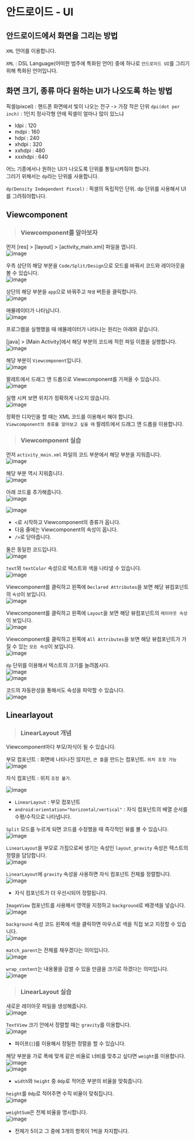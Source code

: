 # 안드로이드 - UI

## 안드로이드에서 화면을 그리는 방법

`XML` 언어를 이용합니다.

`XML` : DSL Language(어떠한 범주에 특화된 언어) 중에 하나로 `안드로이드 UI`를 그리기 위해 특화된 언어입니다.

## 화면 크기, 종류 마다 원하는 UI가 나오도록 하는 방법

픽셀(pixcel) : 핸드폰 화면에서 빛이 나오는 전구 -> 가장 작은 단위
`dpi(dot per inch)` : 1인치 정사각형 안에 픽셀이 얼마나 많이 있느냐
  - ldpi : 120
  - mdpi : 160
  - hdpi : 240
  - xhdpi : 320
  - xxhdpi : 480
  - xxxhdpi : 640

어느 기종에서나 원하는 UI가 나오도록 단위를 통일시켜줘야 합니다.   
그러기 위해서는 `dp`라는 단위를 사용합니다.

`dp(Density Independent Pixcel)` : 픽셀의 독립적인 단위. dp 단위를 사용해서 UI를 그려줘야합니다.

## Viewcomponent

> <h3>Viewcomponent를 알아보자</h3>

먼저 [res] > [layout] > [activity_main.xml] 파일을 엽니다.   
![image](https://user-images.githubusercontent.com/43658658/145584934-b9c4b19f-cf14-43cd-aeff-cf282130f9f8.png)

우측 상단의 해당 부분을 `Code/Split/Design`으로 모드를 바꿔서 코드와 레이아웃을 볼 수 있습니다.   
![image](https://user-images.githubusercontent.com/43658658/145585060-ba12deaf-d055-4076-81b7-e75ab793159d.png)

상단의 해당 부분을 `app`으로 바꿔주고 `재생` 버튼을 클릭합니다.   
![image](https://user-images.githubusercontent.com/43658658/145584716-1f5d0006-cd74-4c6c-942d-5e23f83f2692.png)

애뮬레이터가 나타납니다.   
![image](https://user-images.githubusercontent.com/43658658/145585140-1db0b2ad-2d7b-4b8c-9b85-96befd9274de.png)

프로그램을 실행했을 때 애뮬레이터가 나타나는 원리는 아래와 같습니다.

[java] > [Main Activity]에서 해당 부분의 코드에 적힌 파일 이름을 실행합니다.      
![image](https://user-images.githubusercontent.com/43658658/145585494-67796836-6bc0-4ac5-b72c-3c1c2ee6b6f4.png)

해당 부분이 `Viewcomponent`입니다.   
![image](https://user-images.githubusercontent.com/43658658/145585828-d89297fa-6615-4a45-b8d2-6519099cc6fa.png)

팔레트에서 드래그 앤 드롭으로 Viewcomponent를 가져올 수 있습니다.   
![image](https://user-images.githubusercontent.com/43658658/145586059-aa056f31-507a-4983-8fbc-820d8a115090.png)

실행 시켜 보면 위치가 정확하게 나오지 않습니다.   
![image](https://user-images.githubusercontent.com/43658658/145586229-778c7bde-abae-4380-9f25-56436094fe5b.png)

정확한 디자인을 할 때는 XML 코드를 이용해서 해야 합니다.   
`Viewcomponent의 종류를 알아보고 싶을 때` 팔레트에서 드래그 앤 드롭을 이용합니다.

> <h3>Viewcomponent 실습</h3>

먼저 `activity_main.xml` 파일의 코드 부분에서 해당 부분을 지워줍니다.   
![image](https://user-images.githubusercontent.com/43658658/145586731-f82be6ed-b63c-459e-be9e-cac19051678a.png)

해당 부분 역시 지워줍니다.   
![image](https://user-images.githubusercontent.com/43658658/145586814-ba609bfb-2ce0-45c0-95da-e2f809c54287.png)

아래 코드를 추가해줍니다.   
![image](https://user-images.githubusercontent.com/43658658/145586956-b25d5824-934e-4558-8b99-6448f4479a38.png)

![image](https://user-images.githubusercontent.com/43658658/145587146-6705211b-a951-4309-83e7-69e7b6464290.png)   
* `<`로 시작하고 Viewcomponent의 종류가 옵니다.
* 다음 줄에는 Viewcomponent의 속성이 옵니다.
* `/>`로 닫아줍니다.

둘은 동일한 코드입니다.   
![image](https://user-images.githubusercontent.com/43658658/145587366-9f0d39a3-c927-439d-b728-32c7872bdf7b.png)   

`text`와 `textColor` 속성으로 텍스트와 색을 나타낼 수 있습니다.   
![image](https://user-images.githubusercontent.com/43658658/145587973-7a9be362-ac61-40c7-8dd7-7d46dd136b17.png)

Viewcomponent를 클릭하고 왼쪽에 `Declared Attributes`을 보면 해당 뷰컴포넌트의 `속성`이 보입니다.   
![image](https://user-images.githubusercontent.com/43658658/145588264-e4d41e90-6dba-4d5a-8672-ed04de1287cb.png)

Viewcomponent를 클릭하고 왼쪽에 `Layout`을 보면 해당 뷰컴포넌트의 `레이아웃 속성`이 보입니다.   
![image](https://user-images.githubusercontent.com/43658658/145588125-da72f578-0a21-4760-8b19-916a9247e013.png)

Viewcomponent를 클릭하고 왼쪽에 `All Attributes`을 보면 해당 뷰컴포넌트가 가질 수 있는 `모든 속성`이 보입니다.   
![image](https://user-images.githubusercontent.com/43658658/145588426-06f445d2-d8f0-42e0-9d5d-a3f5434832c7.png)

`dp` 단위를 이용해서 텍스트의 크기를 늘려봅시다.   
![image](https://user-images.githubusercontent.com/43658658/145588803-cd0ad6bd-f8bb-436c-962a-d21ab5cbefa9.png)   
![image](https://user-images.githubusercontent.com/43658658/145588837-188dd2e5-266f-41f2-a456-1f8412b29c82.png)

코드의 자동완성을 통해서도 속성을 파악할 수 있습니다.   
![image](https://user-images.githubusercontent.com/43658658/145588955-52231afa-d3aa-41cc-a408-31e29470237f.png)

## Linearlayout

> <h3>LinearLayout 개념</h3>

Viewcomponent마다 부모/자식이 될 수 있습니다.

부모 컴포넌트 : 화면에 나타나진 않지만, `큰 틀`을 만드는 컴포넌트. `위치 조정 가능`   
![image](https://user-images.githubusercontent.com/43658658/145589194-da37f119-0eba-4c07-932f-a351f2bf8330.png)

자식 컴포넌트 : 위치 `조정 불가`.

![image](https://user-images.githubusercontent.com/43658658/145589428-41545471-27dc-4157-b4e8-aa2dd3469ae0.png)   
* `LinearLayout` : 부모 컴포넌트
* `android:orientation="horizontal/vertical"` : 자식 컴포넌트의 배열 순서를 수평/수직으로 나타냅니다.

`Split` 모드를 누르게 되면 코드를 수정했을 때 즉각적인 뷰를 볼 수 있습니다.   
![image](https://user-images.githubusercontent.com/43658658/145589857-2fba4f5d-2a41-4f6c-8982-eb8fe738a2c3.png)

`LinearLayout`을 부모로 가짐으로써 생기는 속성인 `layout_gravity` 속성은 텍스트의 정렬을 담당합니다.   
![image](https://user-images.githubusercontent.com/43658658/145590125-74e04247-9268-4764-8785-24d6cfe26a55.png)

`LinearLayout`에 `gravity` 속성을 사용하면 자식 컴포넌트 전체를 정렬합니다.   
![image](https://user-images.githubusercontent.com/43658658/145590258-3c6a6dbf-1e3e-4eb5-8665-5684f5e8cc91.png)   
* 자식 컴포넌트가 더 우선시되어 정렬됩니다.

`ImageView` 컴포넌트를 사용해서 영역을 지정하고 `background`로 배경색을 넣습니다.   
![image](https://user-images.githubusercontent.com/43658658/145590745-16b13208-23f2-447a-9ed2-64b20292374c.png)

`background` 속성 코드 왼쪽에 색을 클릭하면 마우스로 색을 직접 보고 지정할 수 있습니다.   
![image](https://user-images.githubusercontent.com/43658658/145590841-9a6bc9af-12be-4528-a6c5-65582a0d669d.png)

`match_parent`는 전체를 채우겠다는 의미입니다.   
![image](https://user-images.githubusercontent.com/43658658/145591030-fbe3d2eb-3a91-4a57-8b8a-388e36cff68c.png)

`wrap_content`는 내용물을 감쌀 수 있을 만큼을 크기로 하겠다는 의미입니다.   
![image](https://user-images.githubusercontent.com/43658658/145591267-ed5f0102-c981-4fe2-921d-9306af080ac8.png)

> <h3>LinearLayout 실습</h3>

새로운 레이아웃 파일을 생성해줍니다.   
![image](https://user-images.githubusercontent.com/43658658/145591993-ee412637-7209-4603-9f57-3fcb1f4ad744.png)

`TextView` 크기 안에서 정렬할 때는 `gravity`를 이용합니다.   
![image](https://user-images.githubusercontent.com/43658658/145593317-dba9d620-bc49-48a4-b33e-d646210ec9fd.png)   
* 파이프(`|`)를 이용해서 정밀한 정렬을 할 수 있습니다.

해당 부분을 가로 폭에 맞게 같은 비율로 너비를 맞추고 싶다면 `weight`를 이용합니다.   
![image](https://user-images.githubusercontent.com/43658658/145593876-f97a0a29-5ac3-40cc-ac79-5cbf861882c5.png)   
![image](https://user-images.githubusercontent.com/43658658/145594192-943554e6-48d7-40b5-b226-b54cb5334b3d.png)
* `width`와 `height` 중 `0dp`로 적어준 부분의 비율을 맞춰줍니다.

`height`를 `0dp`로 적어주면 수직 비율이 맞춰집니다.   
![image](https://user-images.githubusercontent.com/43658658/145594594-3a75b461-2a6d-4cd7-956a-3d916f544388.png)

`weightSum`은 전체 비율을 명시합니다.   
![image](https://user-images.githubusercontent.com/43658658/145594782-68b68ab9-21ed-455c-abdf-c2b7515d4f1c.png)   
* 전체가 5이고 그 중에 3개의 항목이 1씩을 차지합니다.






